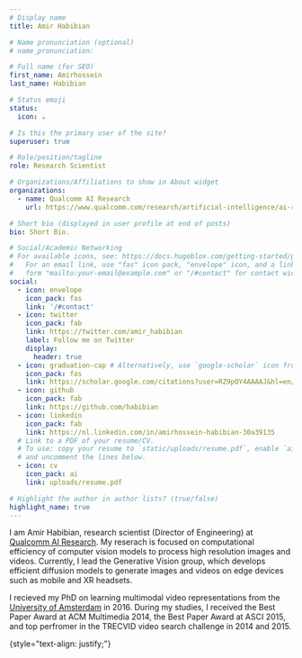 ```yaml
---
# Display name
title: Amir Habibian

# Name pronunciation (optional)
# name_pronunciation: 

# Full name (for SEO)
first_name: Amirhossein
last_name: Habibian

# Status emoji
status:
  icon: ☕️

# Is this the primary user of the site?
superuser: true

# Role/position/tagline
role: Research Scientist

# Organizations/Affiliations to show in About widget
organizations:
  - name: Qualcomm AI Research
    url: https://www.qualcomm.com/research/artificial-intelligence/ai-research

# Short bio (displayed in user profile at end of posts)
bio: Short Bio.

# Social/Academic Networking
# For available icons, see: https://docs.hugoblox.com/getting-started/page-builder/#icons
#   For an email link, use "fas" icon pack, "envelope" icon, and a link in the
#   form "mailto:your-email@example.com" or "/#contact" for contact widget.
social:
  - icon: envelope
    icon_pack: fas
    link: '/#contact'
  - icon: twitter
    icon_pack: fab
    link: https://twitter.com/amir_habibian
    label: Follow me on Twitter
    display:
      header: true
  - icon: graduation-cap # Alternatively, use `google-scholar` icon from `ai` icon pack
    icon_pack: fas
    link: https://scholar.google.com/citations?user=RZ9pOY4AAAAJ&hl=en/
  - icon: github
    icon_pack: fab
    link: https://github.com/habibian
  - icon: linkedin
    icon_pack: fab
    link: https://nl.linkedin.com/in/amirhossein-habibian-30a39135
  # Link to a PDF of your resume/CV.
  # To use: copy your resume to `static/uploads/resume.pdf`, enable `ai` icons in `params.yaml`,
  # and uncomment the lines below.
  - icon: cv
    icon_pack: ai
    link: uploads/resume.pdf

# Highlight the author in author lists? (true/false)
highlight_name: true
---
```


I am Amir Habibian, research scientist (Director of Engineering) at [Qualcomm AI Research](https://www.qualcomm.com/research/artificial-intelligence/ai-research). My reserach is focused on computational efficiency of computer vision models to process high resolution images and videos. Currently, I lead the Generative Vision group, which develops efficient diffusion models to generate images and videos on edge devices such as mobile and XR headsets.

I recieved my PhD on learning multimodal video representations from the [University of Amsterdam](https://ivi.fnwi.uva.nl/quva/index.html) in 2016. During my studies, I received the Best Paper Award at ACM Multimedia 2014, the Best Paper Award at ASCI 2015, and top perfromer in the TRECVID video search challenge in 2014 and 2015.

{style="text-align: justify;"}
